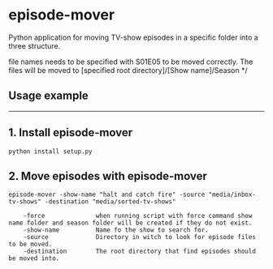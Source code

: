 # episode-mover

Python application for moving TV-show episodes in a specific folder into a three structure.

file names needs to be specified with S01E05 to be moved correctly. The files will be moved to [specified root directory]/[Show name]/Season */


## Usage example
-------------

## 1. Install episode-mover
    python install setup.py

## 2. Move episodes with episode-mover
    episode-mover -show-name "halt and catch fire" -source "media/inbox-tv-shows" -destination "media/sorted-tv-shows"

        -force              when running script with force command show name folder and season folder will be created if they do not exist.
        -show-name          Name fo the show to search for.
        -source             Directory in witch to look for episode files to be moved.
        -destination        The root directory that find episodes should be moved into.